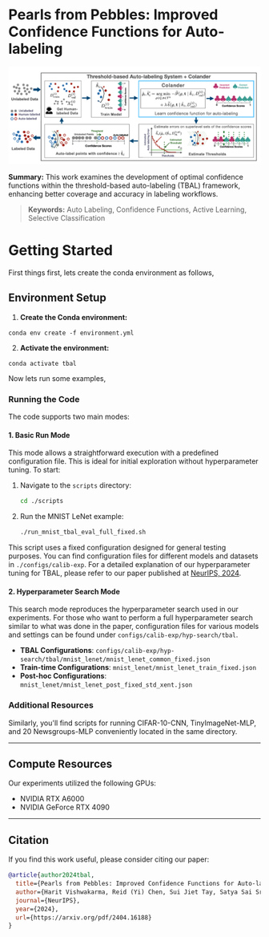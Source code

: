 # Pearls from Pebbles: Improved Confidence Functions for Auto-labeling 

![alt text](figs/tbal-colander-workflow.png)

**Summary:** This work examines the development of optimal confidence functions within the threshold-based auto-labeling (TBAL) framework, enhancing better coverage and accuracy in labeling workflows.

> **Keywords:** Auto Labeling, Confidence Functions, Active Learning, Selective Classification

# Getting Started 
First things first, lets create the conda environment as follows,

## Environment Setup

1. **Create the Conda environment:**

```
conda env create -f environment.yml
```

2. **Activate the environment:**

```
conda activate tbal
```

Now lets run some examples,

### Running the Code

The code supports two main modes:

#### 1. **Basic Run Mode**

   This mode allows a straightforward execution with a predefined configuration file. This is ideal for initial exploration without hyperparameter tuning. To start:

   1. Navigate to the `scripts` directory:
      ```bash
      cd ./scripts
      ```
   2. Run the MNIST LeNet example:
      ```bash
      ./run_mnist_tbal_eval_full_fixed.sh
      ```
   This script uses a fixed configuration designed for general testing purposes. You can find configuration files for different models and datasets in `./configs/calib-exp`. For a detailed explanation of our hyperparameter tuning for TBAL, please refer to our paper published at [NeurIPS, 2024](https://arxiv.org/pdf/2404.16188).

#### 2. **Hyperparameter Search Mode**

   This search mode reproduces the hyperparameter search used in our experiments. For those who want to perform a full hyperparameter search similar to what was done in the paper, configuration files for various models and settings can be found under `configs/calib-exp/hyp-search/tbal`.

   - **TBAL Configurations**: `configs/calib-exp/hyp-search/tbal/mnist_lenet/mnist_lenet_common_fixed.json`
   - **Train-time Configurations**: `mnist_lenet/mnist_lenet_train_fixed.json`
   - **Post-hoc Configurations**: `mnist_lenet/mnist_lenet_post_fixed_std_xent.json`

### Additional Resources

Similarly, you'll find scripts for running CIFAR-10-CNN, TinyImageNet-MLP, and 20 Newsgroups-MLP conveniently located in the same directory.

---

## Compute Resources

Our experiments utilized the following GPUs:
- NVIDIA RTX A6000
- NVIDIA GeForce RTX 4090

--- 

## Citation

If you find this work useful, please consider citing our paper:

```bibtex
@article{author2024tbal,
  title={Pearls from Pebbles: Improved Confidence Functions for Auto-labeling},
  author={Harit Vishwakarma, Reid (Yi) Chen, Sui Jiet Tay, Satya Sai Srinath Namburi, Frederic Sala, Ramya Korlakai Vinayak},
  journal={NeurIPS},
  year={2024},
  url={https://arxiv.org/pdf/2404.16188}
}

